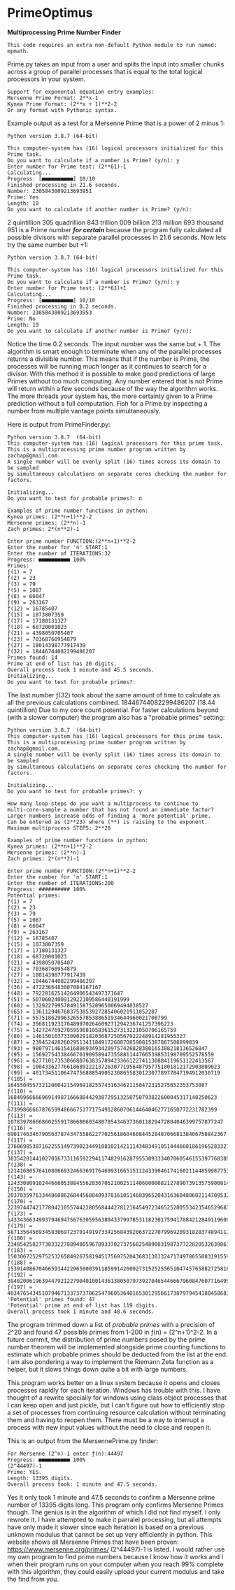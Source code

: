# PrimeOptimus
****Multiprocessing Prime Number Finder****
```
This code requires an extra non-default Python module to run named: mpmath.
```
Prime.py takes an input from a user and splits the input into smaller chunks across a 
group of parallel processes that is equal to the total logical processors in your system.
```
Support for exponental equation entry examples: 
Mersenne Prime Format: 2**x-1
Kynea Prime Format: (2**x + 1)**2-2
Or any format with Pythonic syntax.
```
Example output as a test for a Mersenne Prime that is a power of 2 minus 1:
```
Python version 3.8.7 (64-bit)

This computer-system has (16) logical processors initialized for this Prime task.
Do you want to calculate if a number is Prime? (y/n): y
Enter number for Prime test: (2**61)-1
Calculating...
Progress: [■■■■■■■■■■] 10/10 
Finished processing in 21.6 seconds.
Number: 2305843009213693951
Prime: Yes
Length: 19
Do you want to calculate if another number is Prime? (y/n): 
```
2 quintillion 305 quadrillion 843 trillion 009 billion 213 million 693 thousand 951 is a Prime number ***for certain*** because the program fully calculated all possible divisors with separate parallel processes in 21.6 seconds. Now lets try the same number but +1:
```
Python version 3.8.7 (64-bit)

This computer-system has (16) logical processors initialized for this Prime task.
Do you want to calculate if a number is Prime? (y/n): y
Enter number for Prime test: (2**61)+1
Calculating...
Progress: [■■■■■■■■■■] 10/10
Finished processing in 0.2 seconds.
Number: 2305843009213693953
Prime: No
Length: 19
Do you want to calculate if another number is Prime? (y/n): 
```
Notice the time 0.2 seconds. The input number was the same but + 1. The algorithm is smart enough to terminate when any of the parallel processes returns a divisible number. This means that if the number is Prime, the processes will be running much longer as it continues to search for a divisor. With this method it is possible to make good predictions of large Primes without too much computing. Any number entered that is not Prime will return within a few seconds because of the way the algorithm works. The more threads your system has, the more certainty given to a Prime prediction without a full computation. Fish for a Prime by inspecting a number from multiple vantage points simultaneously.

Here is output from PrimeFinder.py:
```
Python version 3.8.7  (64-bit)
This computer-system has (16) logical processors for this prime task.
This is a multiprocessing prime number program written by zachap@gmail.com.
A single number will be evenly split (16) times across its domain to be sampled
by simultaneous calculations on separate cores checking the number for factors.

Initializing...
Do you want to test for probable primes?: n

Examples of prime number functions in python: 
Kynea primes: (2**n+1)**2-2
Mersenne primes: (2**n)-1
Zach primes: 2*(n**2)-1

Enter prime number FUNCTION:(2**n+1)**2-2
Enter the number for 'n' START:1
Enter the number of ITERATIONS:32
Progress: ■■■■■■■■■■ 100%
Primes:
ƒ(1) = 7
ƒ(2) = 23
ƒ(3) = 79
ƒ(5) = 1087
ƒ(8) = 66047
ƒ(9) = 263167
ƒ(12) = 16785407
ƒ(15) = 1073807359
ƒ(17) = 17180131327
ƒ(18) = 68720001023
ƒ(21) = 4398050705407
ƒ(23) = 70368760954879
ƒ(27) = 18014398777917439
ƒ(32) = 18446744082299486207
Primes found: 14
Prime at end of list has 20 digits.
Overall process took 1 minute and 45.5 seconds.
Initializing...
Do you want to test for probable primes?: 
```
The last number ƒ(32) took about the same amount of time to calculate as all the previous calculations combined. 18446744082299486207 (18.44 quintillion)
Due to my core count potential. For faster calculations beyond (with a slower computer) the program also has a "probable primes" setting:
```
Python version 3.8.7  (64-bit)
This computer-system has (16) logical processors for this prime task.
This is a multiprocessing prime number program written by zachap@gmail.com.
A single number will be evenly split (16) times across its domain to be sampled
by simultaneous calculations on separate cores checking the number for factors.

Initializing...
Do you want to test for probable primes?: y

How many loop-steps do you want a multiprocess to continue to
multi-core-sample a number that has not found an immediate factor?
Larger numbers increase odds of finding a 'more potential' prime.
Can be entered as (2**23) where (**) is raising to the exponent.
Maximum multiprocess STEPS: 2**20

Examples of prime number functions in python: 
Kynea primes: (2**n+1)**2-2
Mersenne primes: (2**n)-1
Zach primes: 2*(n**2)-1

Enter prime number FUNCTION:(2**n+1)**2-2
Enter the number for 'n' START:1
Enter the number of ITERATIONS:200
Progress: ########## 100%
Potential primes:
ƒ(1) = 7
ƒ(2) = 23
ƒ(3) = 79
ƒ(5) = 1087
ƒ(8) = 66047
ƒ(9) = 263167
ƒ(12) = 16785407
ƒ(15) = 1073807359
ƒ(17) = 17180131327
ƒ(18) = 68720001023
ƒ(21) = 4398050705407
ƒ(23) = 70368760954879
ƒ(27) = 18014398777917439
ƒ(32) = 18446744082299486207
ƒ(36) = 4722366483007084167167
ƒ(48) = 79228162514264900543497371647
ƒ(51) = 5070602400912922109586440191999
ƒ(60) = 1329227995784915875209650069494038527
ƒ(65) = 1361129467683753853927285406021911052287
ƒ(71) = 5575186299632655785388651934644960021708799
ƒ(74) = 356811923176489970264609271294236741257396223
ƒ(75) = 1427247692705959881058361527313221050706165759
ƒ(80) = 1461501637330902918203687250567922248914281955327
ƒ(87) = 23945242826029513411849172608708590815387867508899839
ƒ(93) = 98079714615416886934934209757426828380165388218136526847
ƒ(95) = 1569275433846670190958947355881144766539853198709552578559
ƒ(96) = 6277101735386680763835789423366122741130884119651122413567
ƒ(98) = 100433627766186892221372630771956487957751801812172903809023
ƒ(99) = 401734511064747568885490523086558301230778977847194912030719
ƒ(105) = 1645504557321206042154969182557431634621150472315275652353753087
ƒ(110) = 1684996666696914987166688442938729513250750793822600045317140250623
ƒ(111) = 6739986666787659948666753771754912860706144640462771650772231782399
ƒ(113) = 107839786668602559178668060348078543463736011829472804046399757877247
ƒ(116) = 6901746346790563787434755862277025618604608445284870668138406758842367
ƒ(117) = 27606985387162255149739023449108102142111434834910514446601861965283327
ƒ(137) = 30354201441027016733116592294117482916287955309333407060546155397768389586979913727
ƒ(138) = 121416805764108066932466369176469931665151124339046174160211448599877538086622593023
ƒ(143) = 124330809102446660538845562036705210025114060000082127890739135759008146901494849863679
ƒ(150) = 2037035976334486086268445688409378161051468396520431636048060211470953238662326978948890623
ƒ(170) = 2239744742177804210557442280568444278121645497234652528055342354652968352326698348328501748621455130623
ƒ(173) = 143343663499379469475676305956380433799785311823017594178842128491196091604702599727957153612181639528447
ƒ(179) = 587135645693458306972370149197334256843920637227079969209318283748941114636999138016233933214931297941585919
ƒ(180) = 2348542582773833227889480596789337027375682548908319873772282053263986741831302497764317365622246947399139327
ƒ(183) = 150306725297525326584926758194517569752043683130132471749786550831915599341068492816081682834525022948981473279
ƒ(188) = 153914086704665934422965000391185991426092731525255651047457658827258185765390452628737935860156996152458894901247
ƒ(192) = 39402006196394479212279040100143613805079739270465446667960847607716495133024882190260681587717120351695556059332607
ƒ(197) = 40347654345107946713373737062547060536401653012956617387979454180458683841582029156611293935652784166934432760283004927
'Potential' primes found: 47
'Potential' prime at end of list has 119 digits.
Overall process took 1 minute and 48.6 seconds.
```
The program trimmed down a list of *probable primes* with a precision of 2^20 and found 47 possible primes from 1-200 in ƒ(n) = (2^n+1)^2-2. In a future commit, the distribution of prime numbers posed by the prime number theorem will be implemented alongside prime counting functions to estimate which probable primes should be deducted from the list at the end. I am also pondering a way to implement the Riemann Zeta function as a helper, but it slows things down quite a bit with large numbers.

This program works better on a linux system because it opens and closes processes rapidly for each iteration. Windows has trouble with this. I have thought of a rewrite specially for windows using class object processes that I can keep open and just pickle, but I can't figure out how to efficiently stop a set of processes from continuing resource calculation without terminating them and having to reopen them. There must be a way to interrupt a process with new input values without the need to close and reopen it.

This is an output from the MersennePrime.py finder:
```
For Mersenne (2^n)-1 enter ƒ(n):44497
Progress: ■■■■■■■■■■ 100% 
(2^44497)-1
Prime: YES.
Length: 13395 digits.
Overall process took: 1 minute and 47.5 seconds.
```
Yes it only took 1 minute and 47.5 seconds to confirm a Mersenne prime number of 13395 digits long.
This program only confirms Mersenne Primes though.
The genius is in the algorithm of which I did not find myself. I only rewrote it.
I have attempted to make it parralel processing, but all attempts have only made it slower since
each iteration is based on a previous unknown modulus that cannot be set up very efficiently in python.
This website shows all Mersenne Primes that have been proven:
https://www.mersenne.org/primes/
(2^44497)-1 is listed.
I would rather use my own program to find prime numbers because I know how it works and I when their program runs on your computer when you reach 99% complete with this algorithm, they could easily upload your current modulus and take the find from you.

